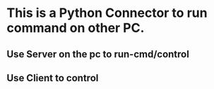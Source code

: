 # This is a Python Connector to run command on other PC.
## Use Server on the pc to run-cmd/control
## Use Client to control
